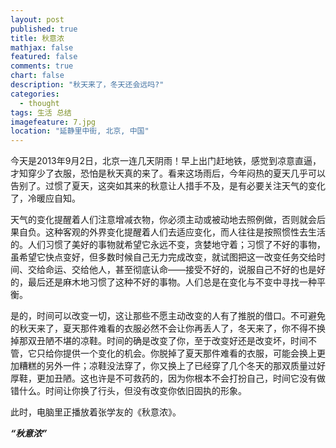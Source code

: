 ```yaml
---
layout: post
published: true
title: 秋意浓
mathjax: false
featured: false
comments: true
chart: false
description: "秋天来了，冬天还会远吗?"
categories: 
  - thought
tags: 生活 总结
imagefeature: 7.jpg
location: "延静里中街, 北京, 中国"
---
```


今天是2013年9月2日，北京一连几天阴雨！早上出门赶地铁，感觉到凉意直逼，才知穿少了衣服，恐怕是秋天真的来了。看来这场雨后，今年闷热的夏天几乎可以告别了。过惯了夏天，这突如其来的秋意让人措手不及，是有必要关注天气的变化了，冷暖应自知。

天气的变化提醒着人们注意增减衣物，你必须主动或被动地去照例做，否则就会后果自负。这种客观的外界变化提醒着人们去适应变化，而人往往是按照惯性去生活的。人们习惯了美好的事物就希望它永远不变，贪婪地守着；习惯了不好的事物，虽希望它快点变好，但多数时候自己无力完成改变，就试图把这一改变任务交给时间、交给命运、交给他人，甚至彻底认命——接受不好的，说服自己不好的也是好的，最后还是麻木地习惯了这种不好的事物。人们总是在变化与不变中寻找一种平衡。

是的，时间可以改变一切，这让那些不愿主动改变的人有了推脱的借口。不可避免的秋天来了，夏天那件难看的衣服必然不会让你再丢人了，冬天来了，你不得不换掉那双丑陋不堪的凉鞋。时间的确是改变了你，至于改变好还是改变坏，时间不管，它只给你提供一个变化的机会。你脱掉了夏天那件难看的衣服，可能会换上更加糟糕的另外一件；凉鞋没法穿了，你又换上了已经穿了几个冬天的那双质量过好厚鞋，更加丑陋。这也许是不可救药的，因为你根本不会打扮自己，时间它没有做错什么。时间让你换了行头，但没有改变你依旧固执的形象。

此时，电脑里正播放着张学友的《秋意浓》。

**_“秋意浓”_**